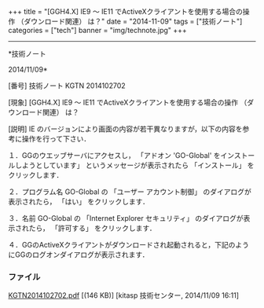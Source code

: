 ﻿+++
title = "[GGH4.X] IE9 ～ IE11 でActiveXクライアントを使用する場合の操作 （ダウンロード関連） は？"
date = "2014-11-09"
tags = ["技術ノート"]
categories = ["tech"]
banner = "img/technote.jpg"
+++

-----------------------------------------------------------------------------------------------------------------------------

*技術ノート

2014/11/09*


[番号]
技術ノート KGTN 2014102702

[現象]
[GGH4.X] IE9 ～ IE11 でActiveXクライアントを使用する場合の操作
（ダウンロード関連） は？

[説明]
IE
のバージョンにより画面の内容が若干異なりますが，以下の内容を参考に操作を行って下さい．

１．GGのウエッブサーバにアクセスし， 「アドオン 'GO-Global'
をインストールしようとしています」 というメッセージが表示されたら
「インストール」 をクリックします．

２．プログラム名 GO-Global の 「ユーザー アカウント制御」
のダイアログが表示されたら， 「はい」 をクリックします．

３．名前 GO-Global の 「Internet Explorer セキュリティ」
のダイアログが表示されたら， 「許可する」 をクリックします．

４．GGのActiveXクライアントがダウンロードされ起動されると，下記のようにGGのログオンダイアログが表示されます．


### ファイル

 
 


[KGTN2014102702.pdf](http://techreport.kitasp.net/attachments/download/1762/KGTN2014102702.pdf)
 [(146 KB)] [kitasp 技術センター, 2014/11/09
16:11]


 


 

